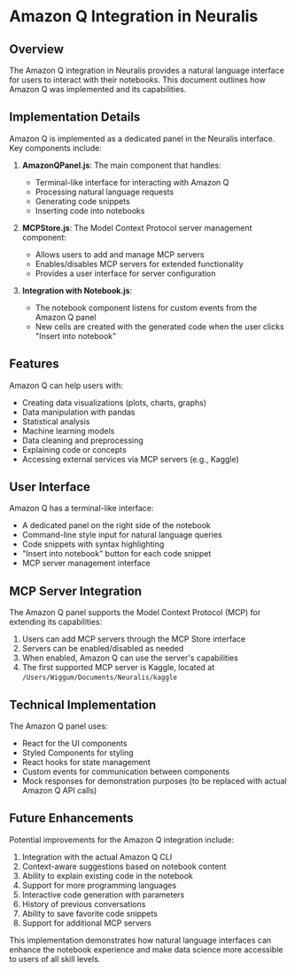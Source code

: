 # Amazon Q Integration in Neuralis

## Overview

The Amazon Q integration in Neuralis provides a natural language interface for users to interact with their notebooks. This document outlines how Amazon Q was implemented and its capabilities.

## Implementation Details

Amazon Q is implemented as a dedicated panel in the Neuralis interface. Key components include:

1. **AmazonQPanel.js**: The main component that handles:
   - Terminal-like interface for interacting with Amazon Q
   - Processing natural language requests
   - Generating code snippets
   - Inserting code into notebooks

2. **MCPStore.js**: The Model Context Protocol server management component:
   - Allows users to add and manage MCP servers
   - Enables/disables MCP servers for extended functionality
   - Provides a user interface for server configuration

3. **Integration with Notebook.js**:
   - The notebook component listens for custom events from the Amazon Q panel
   - New cells are created with the generated code when the user clicks "Insert into notebook"

## Features

Amazon Q can help users with:

- Creating data visualizations (plots, charts, graphs)
- Data manipulation with pandas
- Statistical analysis
- Machine learning models
- Data cleaning and preprocessing
- Explaining code or concepts
- Accessing external services via MCP servers (e.g., Kaggle)

## User Interface

Amazon Q has a terminal-like interface:

- A dedicated panel on the right side of the notebook
- Command-line style input for natural language queries
- Code snippets with syntax highlighting
- "Insert into notebook" button for each code snippet
- MCP server management interface

## MCP Server Integration

The Amazon Q panel supports the Model Context Protocol (MCP) for extending its capabilities:

1. Users can add MCP servers through the MCP Store interface
2. Servers can be enabled/disabled as needed
3. When enabled, Amazon Q can use the server's capabilities
4. The first supported MCP server is Kaggle, located at `/Users/Wiggum/Documents/Neuralis/kaggle`

## Technical Implementation

The Amazon Q panel uses:

- React for the UI components
- Styled Components for styling
- React hooks for state management
- Custom events for communication between components
- Mock responses for demonstration purposes (to be replaced with actual Amazon Q API calls)

## Future Enhancements

Potential improvements for the Amazon Q integration include:

1. Integration with the actual Amazon Q CLI
2. Context-aware suggestions based on notebook content
3. Ability to explain existing code in the notebook
4. Support for more programming languages
5. Interactive code generation with parameters
6. History of previous conversations
7. Ability to save favorite code snippets
8. Support for additional MCP servers

This implementation demonstrates how natural language interfaces can enhance the notebook experience and make data science more accessible to users of all skill levels.
